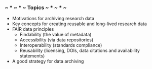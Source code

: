 <!-- .slide: style="font-size:smaller" -->
### ~ * ~ * ~ Topics ~ * ~ * ~

* Motivations for archiving research data<br/>
* Key concepts for creating reusable and long-lived research data<br/>
* FAIR data principles<br/>
  * Findability (the value of metadata)<br/>
  * Accessibility (via data repositories)<br/>
  * Interoperability (standards compliance)<br/>
  * Reusability (licensing, DOIs, data citations and availability statements)<br/>
* A good strategy for data archiving

